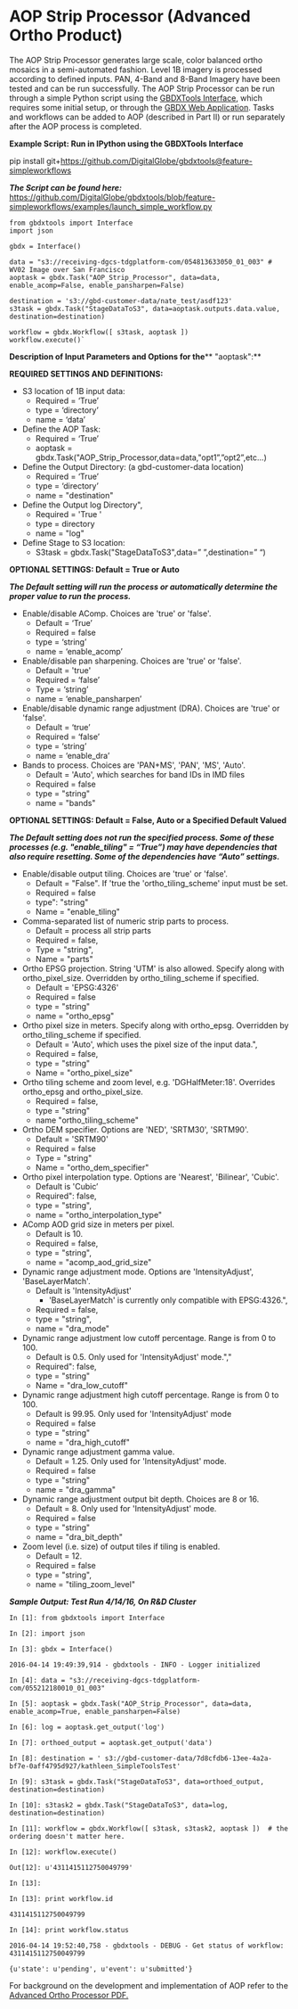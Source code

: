# AOP Strip Processor (Advanced Ortho Product)

The AOP Strip Processor generates large scale, color balanced ortho mosaics in a semi-automated fashion.  Level 1B imagery is processed according to defined inputs. PAN, 4-Band and 8-Band Imagery have been tested and can be run successfully. The AOP Strip Processor can be run through a simple Python script using the [GBDXTools Interface](http://gbdxtools.readthedocs.org/en/latest/user_guide.html), which requires some initial setup, or through the [GBDX Web Application](https://gbdx.geobigdata.io/materials/).  Tasks and workflows can be added to AOP (described in Part II) or run separately after the AOP process is completed.

**Example Script: Run in IPython using the GBDXTools Interface**

pip install git+https://github.com/DigitalGlobe/gbdxtools@feature-simpleworkflows

**_The Script can be found here:_**
https://github.com/DigitalGlobe/gbdxtools/blob/feature-simpleworkflows/examples/launch_simple_workflow.py




    from gbdxtools import Interface
	import json
    
    gbdx = Interface()
    
    data = "s3://receiving-dgcs-tdgplatform-com/054813633050_01_003" # WV02 Image over San Francisco
    aoptask = gbdx.Task("AOP_Strip_Processor", data=data, enable_acomp=False, enable_pansharpen=False)
    
    destination = 's3://gbd-customer-data/nate_test/asdf123'
    s3task = gbdx.Task("StageDataToS3", data=aoptask.outputs.data.value, destination=destination)
    
    workflow = gbdx.Workflow([ s3task, aoptask ]) 
    workflow.execute()`



 




**Description of Input Parameters and Options for the**** "aoptask":**

**REQUIRED SETTINGS AND DEFINITIONS:**

* S3 location of 1B input data:
    * Required = ‘True’
    * type = ‘directory’
    * name = ‘data’
* Define the AOP Task:
    * Required = ‘True’
    * aoptask = gbdx.Task("AOP_Strip_Processor,data=data,"opt1”,”opt2”,etc...)
* Define the Output Directory: (a gbd-customer-data location)
    * Required = ‘True’
    * type = ‘directory’
    * name = "destination"
* Define the Output log Directory",
    * Required = 'True '     
    * type = directory
    * name =  "log"
* Define Stage to S3 location:
    * S3task = gbdx.Task("StageDataToS3",data=” ”,destination=” “)

**OPTIONAL SETTINGS: Default = True or Auto**

**_The Default setting will run the process or automatically determine the proper value to run the process._**

* Enable/disable AComp. Choices are 'true' or 'false'. 
    * Default = ‘True’
    * Required = false
    * type = ‘string’
    * name = ‘enable_acomp’
* Enable/disable pan sharpening. Choices are 'true' or 'false'. 
    * Default = 'true'
    * Required = ‘false’
    * Type = ‘string’
    * name = ‘enable_pansharpen’
* Enable/disable dynamic range adjustment (DRA). Choices are 'true' or 'false'. 
    * Default = ‘true’
    * Required = ‘false’
    * type = ‘string’
    * name = ‘enable_dra’
* Bands to process. Choices are 'PAN+MS', 'PAN', 'MS', 'Auto'. 
    * Default = 'Auto', which searches for band IDs in IMD files
    * Required = false
    * type = "string"
    * name = "bands"

**OPTIONAL SETTINGS: Default = False, Auto or a Specified Default Valued**

**_The Default setting does not run the specified process. Some of these processes (e.g. "enable_tiling" = “True”) may have dependencies that also require resetting. Some of the dependencies have “Auto” settings._**

* Enable/disable output tiling. Choices are 'true' or 'false'. 
    * Default = "False".  If 'true the 'ortho_tiling_scheme' input must be set.
    * Required = false
    * type": "string"
    * Name = "enable_tiling"
* Comma-separated list of numeric strip parts to process. 
    * Default = process all strip parts
    * Required = false,
    * Type = "string",
    * Name = "parts"
* Ortho EPSG projection. String 'UTM' is also allowed. Specify along with ortho_pixel_size. Overridden by ortho_tiling_scheme if specified. 
    * Default = 'EPSG:4326'  
    * Required = false
    * type = "string"
    * name = "ortho_epsg"
* Ortho pixel size in meters. Specify along with ortho_epsg. Overridden by ortho_tiling_scheme if specified. 
    * Default = 'Auto', which uses the pixel size of the input data.",
    * Required = false,
    * type = "string"
    * Name = "ortho_pixel_size"
* Ortho tiling scheme and zoom level, e.g. 'DGHalfMeter:18'. Overrides ortho_epsg and ortho_pixel_size.
    * Required = false,
    * type = "string"
    * name  "ortho_tiling_scheme"
* Ortho DEM specifier. Options are 'NED', 'SRTM30', 'SRTM90'. 
    * Default = 'SRTM90'
    * Required = false
    * Type = "string"
    * Name = "ortho_dem_specifier"
* Ortho pixel interpolation type. Options are 'Nearest', 'Bilinear', 'Cubic'. 
    * Default is 'Cubic’
    * Required": false,
    * type = "string",
    * name = "ortho_interpolation_type"
* AComp AOD grid size in meters per pixel.
    * Default is 10.
    * Required = false,
    * type = "string",
    * name = "acomp_aod_grid_size"
* Dynamic range adjustment mode. Options are 'IntensityAdjust', 'BaseLayerMatch'. 
    * Default is 'IntensityAdjust' 
        * 'BaseLayerMatch' is currently only compatible with EPSG:4326.",
    * Required = false,
    * type = "string",
    * name = "dra_mode"
* Dynamic range adjustment low cutoff percentage. Range is from 0 to 100. 
    * Default is 0.5. Only used for 'IntensityAdjust' mode.","
    * Required": false,
    * type = "string"
    * Name = "dra_low_cutoff"
* Dynamic range adjustment high cutoff percentage. Range is from 0 to 100. 
    * Default is 99.95. Only used for 'IntensityAdjust' mode
    * Required = false
    * type = "string"
    * name = "dra_high_cutoff"
* Dynamic range adjustment gamma value. 
    * Default = 1.25. Only used for 'IntensityAdjust' mode.
    * Required = false
    * type = "string"
    * name = "dra_gamma"
* Dynamic range adjustment output bit depth. Choices are 8 or 16. 
    * Default = 8. Only used for 'IntensityAdjust' mode.
    * Required = false
    * type = "string"
    * name = "dra_bit_depth"
* Zoom level (i.e. size) of output tiles if tiling is enabled. 
    * Default = 12.
    * Required = false
    * type = "string",
    * name = "tiling_zoom_level"

**_Sample Output: Test Run 4/14/16, On R&D Cluster_**

    In [1]: from gbdxtools import Interface
    
    In [2]: import json
    
    In [3]: gbdx = Interface()
    
    2016-04-14 19:49:39,914 - gbdxtools - INFO - Logger initialized
    
    In [4]: data = "s3://receiving-dgcs-tdgplatform-com/055212180010_01_003"
    
    In [5]: aoptask = gbdx.Task("AOP_Strip_Processor", data=data, enable_acomp=True, enable_pansharpen=False)
    
    In [6]: log = aoptask.get_output('log')
    
    In [7]: orthoed_output = aoptask.get_output('data')
    
    In [8]: destination = ' s3://gbd-customer-data/7d8cfdb6-13ee-4a2a-bf7e-0aff4795d927/kathleen_SimpleToolsTest'
    
    In [9]: s3task = gbdx.Task("StageDataToS3", data=orthoed_output, destination=destination)
    
    In [10]: s3task2 = gbdx.Task("StageDataToS3", data=log, destination=destination)
    
    In [11]: workflow = gbdx.Workflow([ s3task, s3task2, aoptask ])  # the ordering doesn't matter here.
    
    In [12]: workflow.execute()
    
    Out[12]: u'4311415112750049799'
    
    In [13]: 
    
    In [13]: print workflow.id
    
    4311415112750049799
    
    In [14]: print workflow.status
    
    2016-04-14 19:52:40,758 - gbdxtools - DEBUG - Get status of workflow: 4311415112750049799
    
    {u'state': u'pending', u'event': u'submitted'}

For background on the development and implementation of AOP refer to the [Advanced Ortho Processor PDF.](http://tu00aopapp006:8102/job/AOP-Docs/ws/build/latex/AOP-AdvancedOrthoProcessor.pdf)

